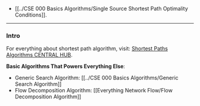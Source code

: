 - [[../CSE 000 Basics Algorithms/Single Source Shortest Path Optimality Conditions]]. 

---
### **Intro**


For everything about shortest path algorithm, visit: [Shortest Paths Algorithms CENTRAL HUB](Everything%20Network%20Flow/Shortest%20Paths%20Algorithms%20CENTRAL%20HUB.md). 


**Basic Algorithms That Powers Everything Else**: 
- Generic Search Algorithm: [[../CSE 000 Basics Algorithms/Generic Search Algorithm]]
- Flow Decomposition Algorithm: [[Everything Network Flow/Flow Decomposition Algorithm]]



